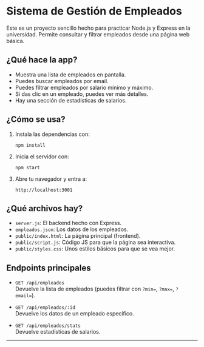 # Sistema de Gestión de Empleados

Este es un proyecto sencillo hecho para practicar Node.js y Express en la universidad. Permite consultar y filtrar empleados desde una página web básica.

## ¿Qué hace la app?

- Muestra una lista de empleados en pantalla.
- Puedes buscar empleados por email.
- Puedes filtrar empleados por salario mínimo y máximo.
- Si das clic en un empleado, puedes ver más detalles.
- Hay una sección de estadísticas de salarios.

## ¿Cómo se usa?

1. Instala las dependencias con:
   ```
   npm install
   ```

2. Inicia el servidor con:
   ```
   npm start
   ```

3. Abre tu navegador y entra a:
   ```
   http://localhost:3001
   ```

## ¿Qué archivos hay?

- `server.js`: El backend hecho con Express.
- `empleados.json`: Los datos de los empleados.
- `public/index.html`: La página principal (frontend).
- `public/script.js`: Código JS para que la página sea interactiva.
- `public/styles.css`: Unos estilos básicos para que se vea mejor.

## Endpoints principales

- `GET /api/empleados`  
  Devuelve la lista de empleados (puedes filtrar con `?min=`, `?max=`, `?email=`).

- `GET /api/empleados/:id`  
  Devuelve los datos de un empleado específico.

- `GET /api/empleados/stats`  
  Devuelve estadísticas de salarios.

---



